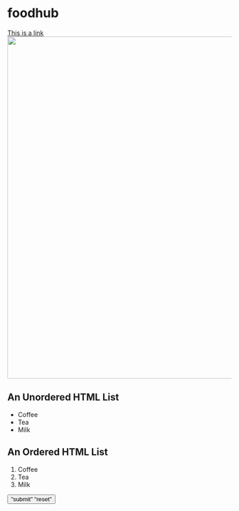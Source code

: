 # foodhub
<!DOCTYPE html>
<html>
<body>

<a href="https://www.etenmart.com">This is a link</a>
<img src="etenmart.jpg"  width="1024" height="768">
<h2>An Unordered HTML List</h2>

<ul>
  <li>Coffee</li>
  <li>Tea</li>
  <li>Milk</li>
</ul>  

<h2>An Ordered HTML List</h2>

<ol>
  <li>Coffee</li>
  <li>Tea</li>
  <li>Milk</li>
</ol> 
<button>"submit" "reset"</button><br>
				
</body>
</html>
